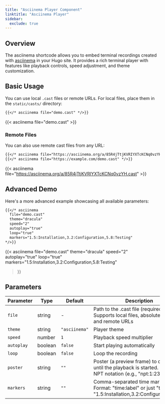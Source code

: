 ```yaml
---
title: "Asciinema Player Component"
linktitle: "Asciinema Player"
sidebar:
  exclude: true
---
```


## Overview

The asciinema shortcode allows you to embed terminal recordings created with [asciinema](https://asciinema.org/) in your Hugo site. It provides a rich terminal player with features like playback controls, speed adjustment, and theme customization.

## Basic Usage

You can use local `.cast` files or remote URLs. For local files, place them in the `static/casts/` directory:

```markdown
{{</* asciinema file="demo.cast" */>}}
```

{{< asciinema file="demo.cast" >}}

### Remote Files

You can also use remote cast files from any URL:

```markdown
{{</* asciinema file="https://asciinema.org/a/85R4jTtjKVRIYXTcKCNq0vzYH.cast" */>}}
{{</* asciinema file="https://example.com/demo.cast" */>}}
```

{{< asciinema file="https://asciinema.org/a/85R4jTtjKVRIYXTcKCNq0vzYH.cast" >}}

## Advanced Demo

Here's a more advanced example showcasing all available parameters:

```markdown
{{</* asciinema 
  file="demo.cast"
  theme="dracula"
  speed="2"
  autoplay="true"
  loop="true"
  markers="1.5:Installation,3.2:Configuration,5.8:Testing"
*/>}}
```

{{< asciinema 
  file="demo.cast"
  theme="dracula"
  speed="2"
  autoplay="true"
  loop="true"
  markers="1.5:Installation,3.2:Configuration,5.8:Testing"
>}}

## Parameters

| Parameter | Type | Default | Description |
|-----------|------|---------|-------------|
| `file` | string | - | Path to the .cast file (required). Supports local files, absolute paths, and remote URLs |
| `theme` | string | `"asciinema"` | Player theme |
| `speed` | number | `1` | Playback speed multiplier |
| `autoplay` | boolean | `false` | Start playing automatically |
| `loop` | boolean | `false` | Loop the recording |
| `poster` | string | `""` | Poster (a preview frame) to display until the playback is started. Supports NPT notation (e.g., "npt:1:23") |
| `markers` | string | `""` | Comma-separated time markers. Format: "time:label" or just "time" (e.g., "1.5:Installation,3.2:Configuration,5.8") |

